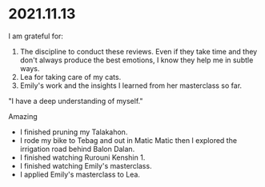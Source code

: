 # 2021.11.13

I am grateful for:

1. The discipline to conduct these reviews. Even if they take time and they don't always produce the best emotions, I know they help me in subtle ways.
2. Lea for taking care of my cats.
3. Emily's work and the insights I learned from her masterclass so far.

"I have a deep understanding of myself."

Amazing

- I finished pruning my Talakahon.
- I rode my bike to Tebag and out in Matic Matic then I explored the irrigation road behind Balon Dalan.
- I finished watching Rurouni Kenshin 1.
- I finished watching Emily's masterclass.
- I applied Emily's masterclass to Lea.


